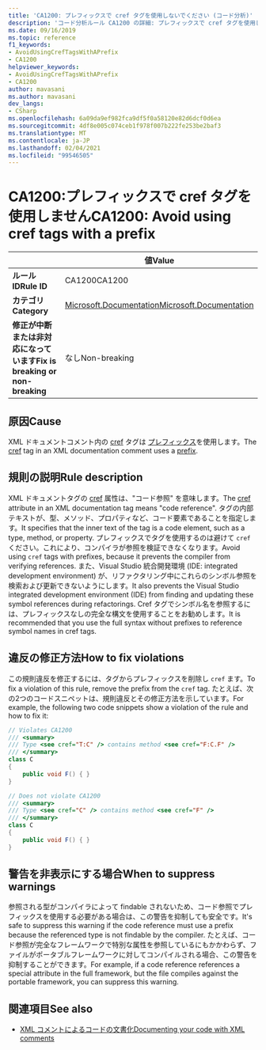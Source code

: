 ```yaml
---
title: 'CA1200: プレフィックスで cref タグを使用しないでください (コード分析)'
description: 'コード分析ルール CA1200 の詳細: プレフィックスで cref タグを使用しない'
ms.date: 09/16/2019
ms.topic: reference
f1_keywords:
- AvoidUsingCrefTagsWithAPrefix
- CA1200
helpviewer_keywords:
- AvoidUsingCrefTagsWithAPrefix
- CA1200
author: mavasani
ms.author: mavasani
dev_langs:
- CSharp
ms.openlocfilehash: 6a09da9ef982fca9df5f0a58120e82d6dcf0d6ea
ms.sourcegitcommit: 4df8e005c074ceb1f978f007b222fe253be2baf3
ms.translationtype: MT
ms.contentlocale: ja-JP
ms.lasthandoff: 02/04/2021
ms.locfileid: "99546505"
---
```

# <a name="ca1200-avoid-using-cref-tags-with-a-prefix"></a><span data-ttu-id="87f1d-103">CA1200:プレフィックスで cref タグを使用しません</span><span class="sxs-lookup"><span data-stu-id="87f1d-103">CA1200: Avoid using cref tags with a prefix</span></span>

| | <span data-ttu-id="87f1d-104">値</span><span class="sxs-lookup"><span data-stu-id="87f1d-104">Value</span></span> |
|-|-|
| <span data-ttu-id="87f1d-105">**ルール ID**</span><span class="sxs-lookup"><span data-stu-id="87f1d-105">**Rule ID**</span></span> |<span data-ttu-id="87f1d-106">CA1200</span><span class="sxs-lookup"><span data-stu-id="87f1d-106">CA1200</span></span>|
| <span data-ttu-id="87f1d-107">**カテゴリ**</span><span class="sxs-lookup"><span data-stu-id="87f1d-107">**Category**</span></span> |[<span data-ttu-id="87f1d-108">Microsoft.Documentation</span><span class="sxs-lookup"><span data-stu-id="87f1d-108">Microsoft.Documentation</span></span>](documentation-warnings.md)|
| <span data-ttu-id="87f1d-109">**修正が中断または非対応になっています**</span><span class="sxs-lookup"><span data-stu-id="87f1d-109">**Fix is breaking or non-breaking**</span></span> |<span data-ttu-id="87f1d-110">なし</span><span class="sxs-lookup"><span data-stu-id="87f1d-110">Non-breaking</span></span>|

## <a name="cause"></a><span data-ttu-id="87f1d-111">原因</span><span class="sxs-lookup"><span data-stu-id="87f1d-111">Cause</span></span>

<span data-ttu-id="87f1d-112">XML ドキュメントコメント内の [cref](../../../csharp/programming-guide/xmldoc/cref-attribute.md) タグは [プレフィックス](../../../csharp/programming-guide/xmldoc/processing-the-xml-file.md)を使用します。</span><span class="sxs-lookup"><span data-stu-id="87f1d-112">The [cref](../../../csharp/programming-guide/xmldoc/cref-attribute.md) tag in an XML documentation comment uses a [prefix](../../../csharp/programming-guide/xmldoc/processing-the-xml-file.md).</span></span>

## <a name="rule-description"></a><span data-ttu-id="87f1d-113">規則の説明</span><span class="sxs-lookup"><span data-stu-id="87f1d-113">Rule description</span></span>

<span data-ttu-id="87f1d-114">XML ドキュメントタグの [cref](../../../csharp/programming-guide/xmldoc/cref-attribute.md) 属性は、"コード参照" を意味します。</span><span class="sxs-lookup"><span data-stu-id="87f1d-114">The [cref](../../../csharp/programming-guide/xmldoc/cref-attribute.md) attribute in an XML documentation tag means "code reference".</span></span> <span data-ttu-id="87f1d-115">タグの内部テキストが、型、メソッド、プロパティなど、コード要素であることを指定します。</span><span class="sxs-lookup"><span data-stu-id="87f1d-115">It specifies that the inner text of the tag is a code element, such as a type, method, or property.</span></span> <span data-ttu-id="87f1d-116">プレフィックスでタグを使用するのは避けて `cref` ください。これにより、コンパイラが参照を検証できなくなります。</span><span class="sxs-lookup"><span data-stu-id="87f1d-116">Avoid using `cref` tags with prefixes, because it prevents the compiler from verifying references.</span></span> <span data-ttu-id="87f1d-117">また、Visual Studio 統合開発環境 (IDE: integrated development environment) が、リファクタリング中にこれらのシンボル参照を検索および更新できないようにします。</span><span class="sxs-lookup"><span data-stu-id="87f1d-117">It also prevents the Visual Studio integrated development environment (IDE) from finding and updating these symbol references during refactorings.</span></span> <span data-ttu-id="87f1d-118">Cref タグでシンボル名を参照するには、プレフィックスなしの完全な構文を使用することをお勧めします。</span><span class="sxs-lookup"><span data-stu-id="87f1d-118">It is recommended that you use the full syntax without prefixes to reference symbol names in cref tags.</span></span>

## <a name="how-to-fix-violations"></a><span data-ttu-id="87f1d-119">違反の修正方法</span><span class="sxs-lookup"><span data-stu-id="87f1d-119">How to fix violations</span></span>

<span data-ttu-id="87f1d-120">この規則違反を修正するには、タグからプレフィックスを削除し `cref` ます。</span><span class="sxs-lookup"><span data-stu-id="87f1d-120">To fix a violation of this rule, remove the prefix from the `cref` tag.</span></span> <span data-ttu-id="87f1d-121">たとえば、次の2つのコードスニペットは、規則違反とその修正方法を示しています。</span><span class="sxs-lookup"><span data-stu-id="87f1d-121">For example, the following two code snippets show a violation of the rule and how to fix it:</span></span>

```csharp
// Violates CA1200
/// <summary>
/// Type <see cref="T:C" /> contains method <see cref="F:C.F" />
/// </summary>
class C
{
    public void F() { }
}
```

```csharp
// Does not violate CA1200
/// <summary>
/// Type <see cref="C" /> contains method <see cref="F" />
/// </summary>
class C
{
    public void F() { }
}
```

## <a name="when-to-suppress-warnings"></a><span data-ttu-id="87f1d-122">警告を非表示にする場合</span><span class="sxs-lookup"><span data-stu-id="87f1d-122">When to suppress warnings</span></span>

<span data-ttu-id="87f1d-123">参照される型がコンパイラによって findable されないため、コード参照でプレフィックスを使用する必要がある場合は、この警告を抑制しても安全です。</span><span class="sxs-lookup"><span data-stu-id="87f1d-123">It's safe to suppress this warning if the code reference must use a prefix because the referenced type is not findable by the compiler.</span></span> <span data-ttu-id="87f1d-124">たとえば、コード参照が完全なフレームワークで特別な属性を参照しているにもかかわらず、ファイルがポータブルフレームワークに対してコンパイルされる場合、この警告を抑制することができます。</span><span class="sxs-lookup"><span data-stu-id="87f1d-124">For example, if a code reference references a special attribute in the full framework, but the file compiles against the portable framework, you can suppress this warning.</span></span>

## <a name="see-also"></a><span data-ttu-id="87f1d-125">関連項目</span><span class="sxs-lookup"><span data-stu-id="87f1d-125">See also</span></span>

- [<span data-ttu-id="87f1d-126">XML コメントによるコードの文書化</span><span class="sxs-lookup"><span data-stu-id="87f1d-126">Documenting your code with XML comments</span></span>](../../../csharp/codedoc.md)
